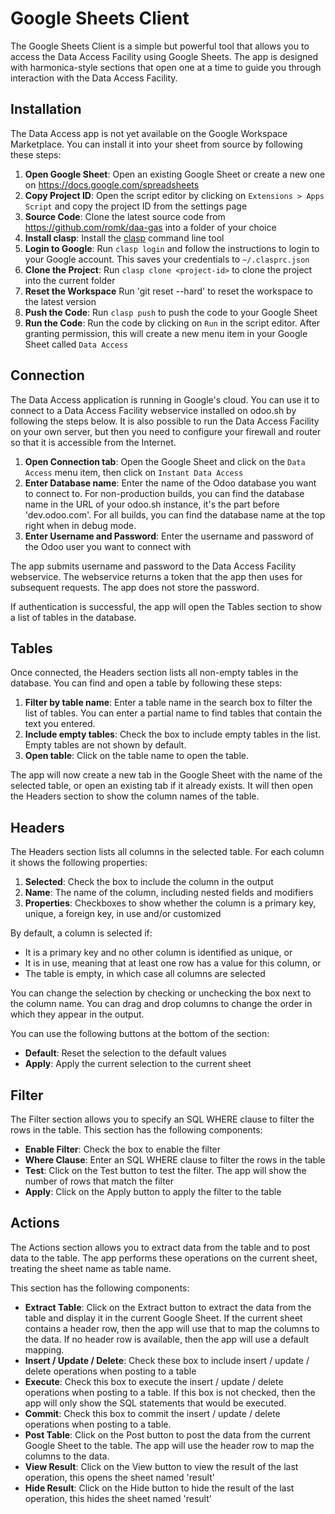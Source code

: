 # Google Sheets Client

The Google Sheets Client is a simple but powerful tool that allows you to access the Data Access Facility using Google
Sheets. The app is designed with harmonica-style sections that open one at a time to guide you through interaction with
the Data Access Facility.

## Installation

The Data Access app is not yet available on the Google Workspace Marketplace. You can install it into your sheet from
source by following these steps:

1. **Open Google Sheet**: Open an existing Google Sheet or create a new one on https://docs.google.com/spreadsheets
2. **Copy Project ID**: Open the script editor by clicking on `Extensions > Apps Script` and copy the project ID from
   the settings page
2. **Source Code**: Clone the latest source code from https://github.com/romk/daa-gas into a folder of your choice
3. **Install clasp**: Install the [clasp](https://developers.google.com/apps-script/guides/clasp) command line tool
4. **Login to Google**: Run `clasp login` and follow the instructions to login to your Google account. This saves your
   credentials to `~/.clasprc.json`
5. **Clone the Project**: Run `clasp clone <project-id>` to clone the project into the current folder
6. **Reset the Workspace** Run 'git reset --hard' to reset the workspace to the latest version
7. **Push the Code**: Run `clasp push` to push the code to your Google Sheet
8. **Run the Code**: Run the code by clicking on `Run` in the script editor. After granting permission, this will create
   a new menu item in your Google Sheet called `Data Access`

## Connection

The Data Access application is running in Google's cloud. You can use it to connect to a Data Access Facility webservice
installed on odoo.sh by following the steps below. It is also possible to run the Data Access Facility on your own
server,
but then you need to configure your firewall and router so that it is accessible from the Internet.

1. **Open Connection tab**: Open the Google Sheet and click on the `Data Access` menu item, then click
   on `Instant Data Access`
2. **Enter Database name**: Enter the name of the Odoo database you want to connect to. For non-production builds, you
   can find the database name in the URL of your odoo.sh instance, it's the part before 'dev.odoo.com'. For all builds,
   you can find the database name at the top right when in debug mode.
3. **Enter Username and Password**: Enter the username and password of the Odoo user you want to connect with

The app submits username and password to the Data Access Facility webservice. The webservice returns a token that the
app then
uses for subsequent requests. The app does not store the password.

If authentication is successful, the app will open the Tables section to show a list of tables in the database.

## Tables

Once connected, the Headers section lists all non-empty tables in the database. You can find and open a table by
following these
steps:

1. **Filter by table name**: Enter a table name in the search box to filter the list of tables. You can enter a partial
   name
   to find tables that contain the text you entered.
2. **Include empty tables**: Check the box to include empty tables in the list. Empty tables are not shown by default.
3. **Open table**: Click on the table name to open the table.

The app will now create a new tab in the Google Sheet with the name of the selected table, or open an existing tab if it
already exists. It will then open the Headers section to show the column names of the table.

## Headers

The Headers section lists all columns in the selected table. For each column it shows the following properties:

1. **Selected**: Check the box to include the column in the output
2. **Name**: The name of the column, including nested fields and modifiers
3. **Properties**: Checkboxes to show whether the column is a primary key, unique, a foreign key, in use and/or
   customized

By default, a column is selected if:

- It is a primary key and no other column is identified as unique, or
- It is in use, meaning that at least one row has a value for this column, or
- The table is empty, in which case all columns are selected

You can change the selection by checking or unchecking the box next to the column name. You can drag and drop columns to
change the order in which they appear in the output.

You can use the following buttons at the bottom of the section:

- **Default**: Reset the selection to the default values
- **Apply**: Apply the current selection to the current sheet

## Filter

The Filter section allows you to specify an SQL WHERE clause to filter the rows in the table. This section has the
following components:

- **Enable Filter**: Check the box to enable the filter
- **Where Clause**: Enter an SQL WHERE clause to filter the rows in the table
- **Test**: Click on the Test button to test the filter. The app will show the number of rows that match the filter
- **Apply**: Click on the Apply button to apply the filter to the table

## Actions

The Actions section allows you to extract data from the table and to post data to the table. The app performs these
operations on the current sheet, treating the sheet name as table name.

This section has the following components:

- **Extract Table**: Click on the Extract button to extract the data from the table and display it in the current Google
  Sheet. If the current sheet contains a header row, then the app will use that to map the columns to the data. If no header row is available, then the app will use a default mapping.
- **Insert / Update / Delete**: Check these box to include insert / update / delete operations when posting to a table
- **Execute**: Check this box to execute the insert / update / delete operations when posting to a table. If this box is not checked, then the app will only show the SQL statements that would be executed.
- **Commit**: Check this box to commit the insert / update / delete operations when posting to a table. 
- **Post Table**: Click on the Post button to post the data from the current Google Sheet to the table. The app will use the header row to map the columns to the data.
- **View Result**: Click on the View button to view the result of the last operation, this opens the sheet named 'result'
- **Hide Result**: Click on the Hide button to hide the result of the last operation, this hides the sheet named 'result'










